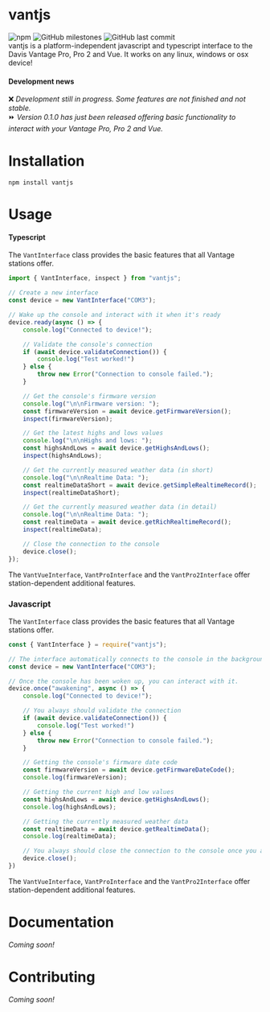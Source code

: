 # vantjs
![npm](https://img.shields.io/npm/v/vantjs) ![GitHub milestones](https://img.shields.io/github/milestones/all/harrydehix/vantjs) ![GitHub last commit](https://img.shields.io/github/last-commit/harrydehix/vantjs)<br>
vantjs is a platform-independent javascript and typescript interface to the Davis Vantage Pro, Pro 2 and Vue. It works on any linux, windows or osx device!
#### Development news
❌ _Development still in progress. Some features are not finished and not stable._ <br>
⏩ _Version 0.1.0 has just been released offering basic functionality to interact with your Vantage Pro, Pro 2 and Vue._
# Installation
```
npm install vantjs
```

# Usage

#### Typescript

The `VantInterface` class provides the basic features that all Vantage stations offer.
```typescript
import { VantInterface, inspect } from "vantjs";

// Create a new interface
const device = new VantInterface("COM3");

// Wake up the console and interact with it when it's ready
device.ready(async () => {
    console.log("Connected to device!");

    // Validate the console's connection
    if (await device.validateConnection()) {
        console.log("Test worked!")
    } else {
        throw new Error("Connection to console failed.");
    }

    // Get the console's firmware version
    console.log("\n\nFirmware version: ");
    const firmwareVersion = await device.getFirmwareVersion();
    inspect(firmwareVersion);

    // Get the latest highs and lows values
    console.log("\n\nHighs and lows: ");
    const highsAndLows = await device.getHighsAndLows();
    inspect(highsAndLows);

    // Get the currently measured weather data (in short)
    console.log("\n\nRealtime Data: ");
    const realtimeDataShort = await device.getSimpleRealtimeRecord();
    inspect(realtimeDataShort);

    // Get the currently measured weather data (in detail)
    console.log("\n\nRealtime Data: ");
    const realtimeData = await device.getRichRealtimeRecord();
    inspect(realtimeData);

    // Close the connection to the console
    device.close();
});
```
The `VantVueInterface`, `VantProInterface` and the `VantPro2Interface` offer station-dependent additional features.

### Javascript
The `VantInterface` class provides the basic features that all Vantage stations offer.
```javascript
const { VantInterface } = require("vantjs");

// The interface automatically connects to the console in the background and tries to wake it up.
const device = new VantInterface("COM3");

// Once the console has been woken up, you can interact with it.
device.once("awakening", async () => {
    console.log("Connected to device!");

    // You always should validate the connection
    if (await device.validateConnection()) {
        console.log("Test worked!")
    } else {
        throw new Error("Connection to console failed.");
    }

    // Getting the console's firmware date code
    const firmwareVersion = await device.getFirmwareDateCode();
    console.log(firmwareVersion);

    // Getting the current high and low values
    const highsAndLows = await device.getHighsAndLows();
    console.log(highsAndLows);

    // Getting the currently measured weather data
    const realtimeData = await device.getRealtimeData();
    console.log(realtimeData);

    // You always should close the connection to the console once you are done
    device.close();
})
```
The `VantVueInterface`, `VantProInterface` and the `VantPro2Interface` offer station-dependent additional features.

# Documentation
_Coming soon!_

# Contributing

_Coming soon!_
